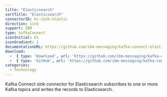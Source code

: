 ```yaml
---
title: "Elasticsearch"
sortTitle: "Elasticsearch"
connectorID: kc-sink-elastic
direction: sink
support: IBM
type: kafkaConnect
iconInitial: Es
iconGradient: 1
documentationURL: https://github.com/ibm-messaging/kafka-connect-elastic-sink/blob/master/README.md
download:
  -  { type: 'Download', url: 'https://github.com/ibm-messaging/kafka-connect-elastic-sink/releases/' }
  -  { type: 'GitHub', url: 'https://github.com/ibm-messaging/kafka-connect-elastic-sink' }
categories:
  - Technology
---
```


Kafka Connect sink connector for Elasticsearch subscribes to one or more Kafka topics and writes the records to Elasticsearch.